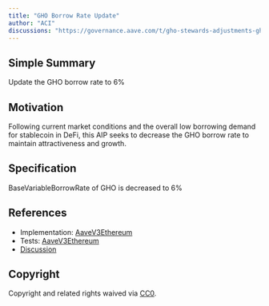 ```yaml
---
title: "GHO Borrow Rate Update"
author: "ACI"
discussions: "https://governance.aave.com/t/gho-stewards-adjustments-gho-borrow-rate/18649"
---
```


## Simple Summary

Update the GHO borrow rate to 6%

## Motivation

Following current market conditions and the overall low borrowing demand for stablecoin in DeFi, this AIP seeks to decrease the GHO borrow rate to maintain attractiveness and growth.

## Specification

BaseVariableBorrowRate of GHO is decreased to 6%

## References

- Implementation: [AaveV3Ethereum](https://github.com/bgd-labs/aave-proposals-v3/blob/main/src/20240814_AaveV3Ethereum_GHOBorrowRateUpdate/AaveV3Ethereum_GHOBorrowRateUpdate_20240814.sol)
- Tests: [AaveV3Ethereum](https://github.com/bgd-labs/aave-proposals-v3/blob/main/src/20240814_AaveV3Ethereum_GHOBorrowRateUpdate/AaveV3Ethereum_GHOBorrowRateUpdate_20240814.t.sol)
- [Discussion](https://governance.aave.com/t/gho-stewards-adjustments-gho-borrow-rate/18649)

## Copyright

Copyright and related rights waived via [CC0](https://creativecommons.org/publicdomain/zero/1.0/).
